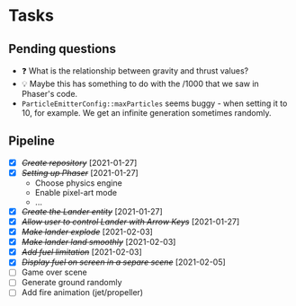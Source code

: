 Tasks
=====

## Pending questions
- ❓ What is the relationship between gravity and thrust values?
- 💡 Maybe this has something to do with the /1000 that we saw in Phaser's code.
- `ParticleEmitterConfig::maxParticles` seems buggy - when setting it to 10, for example. We get an infinite generation sometimes randomly.

## Pipeline
- [X] ~~*Create repository*~~ [2021-01-27]
- [X] ~~*Setting up Phaser*~~ [2021-01-27]
  - Choose physics engine
  - Enable pixel-art mode
  - ...
- [X] ~~*Create the Lander entity*~~ [2021-01-27]
- [X] ~~*Allow user to control Lander with Arrow Keys*~~ [2021-01-27]
- [X] ~~*Make lander explode*~~ [2021-02-03]
- [X] ~~*Make lander land smoothly*~~ [2021-02-03]
- [X] ~~*Add fuel limitation*~~ [2021-02-03]
- [X] ~~*Display fuel on screen in a separe scene*~~ [2021-02-05]
- [ ] Game over scene
- [ ] Generate ground randomly
- [ ] Add fire animation (jet/propeller)